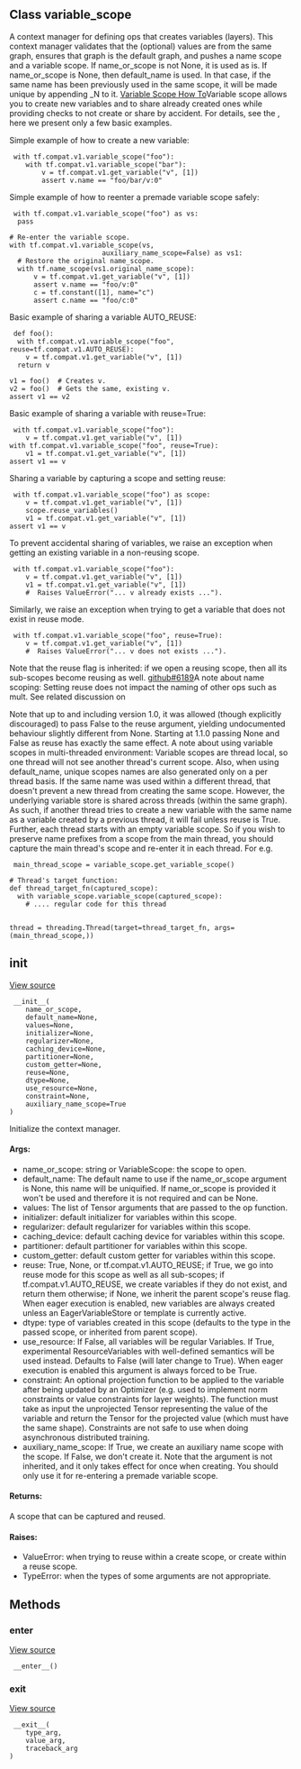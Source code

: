 ## Class variable_scope
A context manager for defining ops that creates variables (layers).
This context manager validates that the (optional) values are from the same graph, ensures that graph is the default graph, and pushes a name scope and a variable scope.
If name_or_scope is not None, it is used as is. If name_or_scope is None, then default_name is used. In that case, if the same name has been previously used in the same scope, it will be made unique by appending _N to it.
[Variable Scope How To](https://tensorflow.org/guide/variables)Variable scope allows you to create new variables and to share already created ones while providing checks to not create or share by accident. For details, see the , here we present only a few basic examples.

Simple example of how to create a new variable:

```
 with tf.compat.v1.variable_scope("foo"):
    with tf.compat.v1.variable_scope("bar"):
        v = tf.compat.v1.get_variable("v", [1])
        assert v.name == "foo/bar/v:0"
```
Simple example of how to reenter a premade variable scope safely:

```
 with tf.compat.v1.variable_scope("foo") as vs:
  pass

# Re-enter the variable scope.
with tf.compat.v1.variable_scope(vs,
                       auxiliary_name_scope=False) as vs1:
  # Restore the original name_scope.
  with tf.name_scope(vs1.original_name_scope):
      v = tf.compat.v1.get_variable("v", [1])
      assert v.name == "foo/v:0"
      c = tf.constant([1], name="c")
      assert c.name == "foo/c:0"
```
Basic example of sharing a variable AUTO_REUSE:

```
 def foo():
  with tf.compat.v1.variable_scope("foo", reuse=tf.compat.v1.AUTO_REUSE):
    v = tf.compat.v1.get_variable("v", [1])
  return v

v1 = foo()  # Creates v.
v2 = foo()  # Gets the same, existing v.
assert v1 == v2
```
Basic example of sharing a variable with reuse=True:

```
 with tf.compat.v1.variable_scope("foo"):
    v = tf.compat.v1.get_variable("v", [1])
with tf.compat.v1.variable_scope("foo", reuse=True):
    v1 = tf.compat.v1.get_variable("v", [1])
assert v1 == v
```
Sharing a variable by capturing a scope and setting reuse:

```
 with tf.compat.v1.variable_scope("foo") as scope:
    v = tf.compat.v1.get_variable("v", [1])
    scope.reuse_variables()
    v1 = tf.compat.v1.get_variable("v", [1])
assert v1 == v
```
To prevent accidental sharing of variables, we raise an exception when getting an existing variable in a non-reusing scope.

```
 with tf.compat.v1.variable_scope("foo"):
    v = tf.compat.v1.get_variable("v", [1])
    v1 = tf.compat.v1.get_variable("v", [1])
    #  Raises ValueError("... v already exists ...").
```
Similarly, we raise an exception when trying to get a variable that does not exist in reuse mode.

```
 with tf.compat.v1.variable_scope("foo", reuse=True):
    v = tf.compat.v1.get_variable("v", [1])
    #  Raises ValueError("... v does not exists ...").
```
Note that the reuse flag is inherited: if we open a reusing scope, then all its sub-scopes become reusing as well.
[github#6189](https://github.com/tensorflow/tensorflow/issues/6189)A note about name scoping: Setting reuse does not impact the naming of other ops such as mult. See related discussion on 

Note that up to and including version 1.0, it was allowed (though explicitly discouraged) to pass False to the reuse argument, yielding undocumented behaviour slightly different from None. Starting at 1.1.0 passing None and False as reuse has exactly the same effect.
A note about using variable scopes in multi-threaded environment: Variable scopes are thread local, so one thread will not see another thread's current scope. Also, when using default_name, unique scopes names are also generated only on a per thread basis. If the same name was used within a different thread, that doesn't prevent a new thread from creating the same scope. However, the underlying variable store is shared across threads (within the same graph). As such, if another thread tries to create a new variable with the same name as a variable created by a previous thread, it will fail unless reuse is True.
Further, each thread starts with an empty variable scope. So if you wish to preserve name prefixes from a scope from the main thread, you should capture the main thread's scope and re-enter it in each thread. For e.g.

```
 main_thread_scope = variable_scope.get_variable_scope()

# Thread's target function:
def thread_target_fn(captured_scope):
  with variable_scope.variable_scope(captured_scope):
    # .... regular code for this thread


thread = threading.Thread(target=thread_target_fn, args=(main_thread_scope,))
```
## __init__
[View source](https://github.com/tensorflow/tensorflow/blob/r2.0/tensorflow/python/ops/variable_scope.py#L2116-L2206)


```
 __init__(
    name_or_scope,
    default_name=None,
    values=None,
    initializer=None,
    regularizer=None,
    caching_device=None,
    partitioner=None,
    custom_getter=None,
    reuse=None,
    dtype=None,
    use_resource=None,
    constraint=None,
    auxiliary_name_scope=True
)
```
Initialize the context manager.
#### Args:
- name_or_scope: string or VariableScope: the scope to open.
- default_name: The default name to use if the name_or_scope argument is None, this name will be uniquified. If name_or_scope is provided it won't be used and therefore it is not required and can be None.
- values: The list of Tensor arguments that are passed to the op function.
- initializer: default initializer for variables within this scope.
- regularizer: default regularizer for variables within this scope.
- caching_device: default caching device for variables within this scope.
- partitioner: default partitioner for variables within this scope.
- custom_getter: default custom getter for variables within this scope.
- reuse: True, None, or tf.compat.v1.AUTO_REUSE; if True, we go into reuse mode for this scope as well as all sub-scopes; if tf.compat.v1.AUTO_REUSE, we create variables if they do not exist, and return them otherwise; if None, we inherit the parent scope's reuse flag. When eager execution is enabled, new variables are always created unless an EagerVariableStore or template is currently active.
- dtype: type of variables created in this scope (defaults to the type in the passed scope, or inherited from parent scope).
- use_resource: If False, all variables will be regular Variables. If True, experimental ResourceVariables with well-defined semantics will be used instead. Defaults to False (will later change to True). When eager execution is enabled this argument is always forced to be True.
- constraint: An optional projection function to be applied to the variable after being updated by an Optimizer (e.g. used to implement norm constraints or value constraints for layer weights). The function must take as input the unprojected Tensor representing the value of the variable and return the Tensor for the projected value (which must have the same shape). Constraints are not safe to use when doing asynchronous distributed training.
- auxiliary_name_scope: If True, we create an auxiliary name scope with the scope. If False, we don't create it. Note that the argument is not inherited, and it only takes effect for once when creating. You should only use it for re-entering a premade variable scope.
#### Returns:
A scope that can be captured and reused.
#### Raises:
- ValueError: when trying to reuse within a create scope, or create within a reuse scope.
- TypeError: when the types of some arguments are not appropriate.
## Methods
### __enter__
[View source](https://github.com/tensorflow/tensorflow/blob/r2.0/tensorflow/python/ops/variable_scope.py#L2208-L2232)


```
 __enter__()
```
### __exit__
[View source](https://github.com/tensorflow/tensorflow/blob/r2.0/tensorflow/python/ops/variable_scope.py#L2353-L2365)


```
 __exit__(
    type_arg,
    value_arg,
    traceback_arg
)
```
